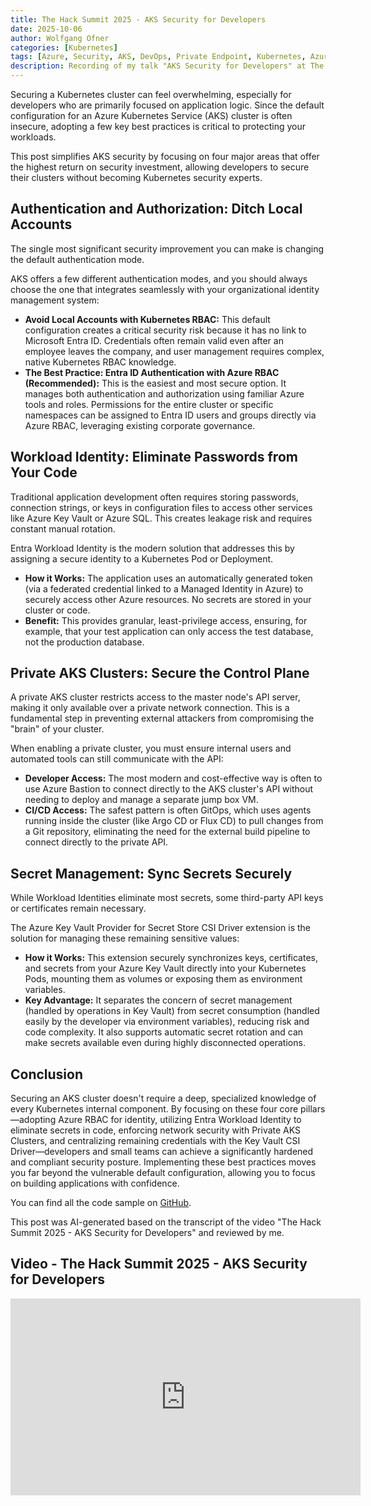```yaml
---
title: The Hack Summit 2025 - AKS Security for Developers
date: 2025-10-06
author: Wolfgang Ofner
categories: [Kubernetes]
tags: [Azure, Security, AKS, DevOps, Private Endpoint, Kubernetes, Azure Container Registry, Azure Key Vault]
description: Recording of my talk "AKS Security for Developers" at The Hack Summit 2025 about securing an AKS cluster from a developer's perspective.
---
```


Securing a Kubernetes cluster can feel overwhelming, especially for developers who are primarily focused on application logic. Since the default configuration for an Azure Kubernetes Service (AKS) cluster is often insecure, adopting a few key best practices is critical to protecting your workloads.

This post simplifies AKS security by focusing on four major areas that offer the highest return on security investment, allowing developers to secure their clusters without becoming Kubernetes security experts.

## Authentication and Authorization: Ditch Local Accounts

The single most significant security improvement you can make is changing the default authentication mode.

AKS offers a few different authentication modes, and you should always choose the one that integrates seamlessly with your organizational identity management system:

- **Avoid Local Accounts with Kubernetes RBAC:** This default configuration creates a critical security risk because it has no link to Microsoft Entra ID. Credentials often remain valid even after an employee leaves the company, and user management requires complex, native Kubernetes RBAC knowledge.
- **The Best Practice: Entra ID Authentication with Azure RBAC (Recommended):** This is the easiest and most secure option. It manages both authentication and authorization using familiar Azure tools and roles. Permissions for the entire cluster or specific namespaces can be assigned to Entra ID users and groups directly via Azure RBAC, leveraging existing corporate governance.

## Workload Identity: Eliminate Passwords from Your Code

Traditional application development often requires storing passwords, connection strings, or keys in configuration files to access other services like Azure Key Vault or Azure SQL. This creates leakage risk and requires constant manual rotation.

Entra Workload Identity is the modern solution that addresses this by assigning a secure identity to a Kubernetes Pod or Deployment.

- **How it Works:** The application uses an automatically generated token (via a federated credential linked to a Managed Identity in Azure) to securely access other Azure resources. No secrets are stored in your cluster or code.
- **Benefit:** This provides granular, least-privilege access, ensuring, for example, that your test application can only access the test database, not the production database.

## Private AKS Clusters: Secure the Control Plane

A private AKS cluster restricts access to the master node's API server, making it only available over a private network connection. This is a fundamental step in preventing external attackers from compromising the "brain" of your cluster.

When enabling a private cluster, you must ensure internal users and automated tools can still communicate with the API:

- **Developer Access:** The most modern and cost-effective way is often to use Azure Bastion to connect directly to the AKS cluster's API without needing to deploy and manage a separate jump box VM.
- **CI/CD Access:** The safest pattern is often GitOps, which uses agents running inside the cluster (like Argo CD or Flux CD) to pull changes from a Git repository, eliminating the need for the external build pipeline to connect directly to the private API.

## Secret Management: Sync Secrets Securely

While Workload Identities eliminate most secrets, some third-party API keys or certificates remain necessary.

The Azure Key Vault Provider for Secret Store CSI Driver extension is the solution for managing these remaining sensitive values:

- **How it Works:** This extension securely synchronizes keys, certificates, and secrets from your Azure Key Vault directly into your Kubernetes Pods, mounting them as volumes or exposing them as environment variables.
- **Key Advantage:** It separates the concern of secret management (handled by operations in Key Vault) from secret consumption (handled easily by the developer via environment variables), reducing risk and code complexity. It also supports automatic secret rotation and can make secrets available even during highly disconnected operations.

## Conclusion

Securing an AKS cluster doesn't require a deep, specialized knowledge of every Kubernetes internal component. By focusing on these four core pillars—adopting Azure RBAC for identity, utilizing Entra Workload Identity to eliminate secrets in code, enforcing network security with Private AKS Clusters, and centralizing remaining credentials with the Key Vault CSI Driver—developers and small teams can achieve a significantly hardened and compliant security posture. Implementing these best practices moves you far beyond the vulnerable default configuration, allowing you to focus on building applications with confidence.

You can find all the code sample on <a href="https://github.com/WolfgangOfner/Youtube/tree/main/The%20Hack%20Summit%202025%20-%20AKS%20Security%20for%20Developers" target="_blank" rel="noopener noreferrer">GitHub</a>.

This post was AI-generated based on the transcript of the video "The Hack Summit 2025 - AKS Security for Developers" and reviewed by me.

## Video - The Hack Summit 2025 - AKS Security for Developers

<iframe width="560" height="315" src="https://www.youtube.com/embed/kymejuB0CZI" title="YouTube video player" frameborder="0" allow="accelerometer; autoplay; clipboard-write; encrypted-media; gyroscope; picture-in-picture; web-share" referrerpolicy="strict-origin-when-cross-origin" allowfullscreen></iframe>